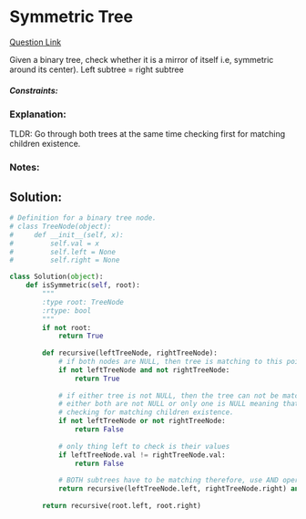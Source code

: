 # Symmetric Tree

[Question Link](https://leetcode.com/explore/learn/card/data-structure-tree/17/solve-problems-recursively/536/)  

Given a binary tree, check whether it is a mirror of itself i.e, symmetric around its center). Left subtree = right subtree

##### Constraints:

### Explanation:
TLDR: Go through both trees at the same time checking first for matching children existence. 

### Notes:


## Solution:
```Python
# Definition for a binary tree node.
# class TreeNode(object):
#     def __init__(self, x):
#         self.val = x
#         self.left = None
#         self.right = None

class Solution(object):
    def isSymmetric(self, root):
        """
        :type root: TreeNode
        :rtype: bool
        """
        if not root:
            return True
        
        def recursive(leftTreeNode, rightTreeNode):
        	# if both nodes are NULL, then tree is matching to this point
            if not leftTreeNode and not rightTreeNode:
                return True
            
            # if either tree is not NULL, then the tree can not be matching as we already checked if they are both NULL.
            # either both are not NULL or only one is NULL meaning that the tree is no longer the same
            # checking for matching children existence.
            if not leftTreeNode or not rightTreeNode:
                return False
            
            # only thing left to check is their values
            if leftTreeNode.val != rightTreeNode.val:
                return False
            
            # BOTH subtrees have to be matching therefore, use AND operator.
            return recursive(leftTreeNode.left, rightTreeNode.right) and recursive(leftTreeNode.right, rightTreeNode.left)
        
        return recursive(root.left, root.right)
            
```